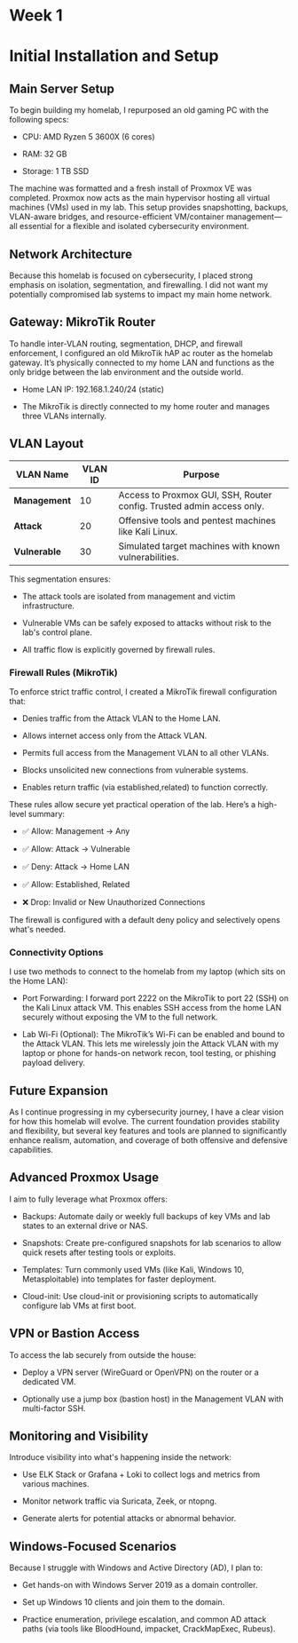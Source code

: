 # Week 1

# Initial Installation and Setup


## Main Server Setup

To begin building my homelab, I repurposed an old gaming PC with the following specs:

* CPU: AMD Ryzen 5 3600X (6 cores)

* RAM: 32 GB

* Storage: 1 TB SSD

The machine was formatted and a fresh install of Proxmox VE was completed. Proxmox now acts as the main hypervisor hosting all virtual machines (VMs) used in my lab. This setup provides snapshotting, backups, VLAN-aware bridges, and resource-efficient VM/container management—all essential for a flexible and isolated cybersecurity environment.
##  Network Architecture

Because this homelab is focused on cybersecurity, I placed strong emphasis on isolation, segmentation, and firewalling. I did not want my potentially compromised lab systems to impact my main home network.
##  Gateway: MikroTik Router

To handle inter-VLAN routing, segmentation, DHCP, and firewall enforcement, I configured an old MikroTik hAP ac router as the homelab gateway. It’s physically connected to my home LAN and functions as the only bridge between the lab environment and the outside world.

* Home LAN IP: 192.168.1.240/24 (static)

* The MikroTik is directly connected to my home router and manages three VLANs internally.

## VLAN Layout
| VLAN Name      | VLAN ID | Purpose                                                               |
| -------------- | ------- | --------------------------------------------------------------------- |
| **Management** | 10      | Access to Proxmox GUI, SSH, Router config. Trusted admin access only. |
| **Attack**     | 20      | Offensive tools and pentest machines like Kali Linux.                 |
| **Vulnerable** | 30      | Simulated target machines with known vulnerabilities.                 |

This segmentation ensures:

* The attack tools are isolated from management and victim infrastructure.

* Vulnerable VMs can be safely exposed to attacks without risk to the lab's control plane.

* All traffic flow is explicitly governed by firewall rules.

### Firewall Rules (MikroTik)

To enforce strict traffic control, I created a MikroTik firewall configuration that:

* Denies traffic from the Attack VLAN to the Home LAN.

* Allows internet access only from the Attack VLAN.

* Permits full access from the Management VLAN to all other VLANs.

* Blocks unsolicited new connections from vulnerable systems.

* Enables return traffic (via established,related) to function correctly.

These rules allow secure yet practical operation of the lab. Here’s a high-level summary:

 * ✅ Allow: Management → Any

 * ✅ Allow: Attack → Vulnerable

 * ✅ Deny: Attack → Home LAN

 * ✅ Allow: Established, Related

 * ❌ Drop: Invalid or New Unauthorized Connections

The firewall is configured with a default deny policy and selectively opens what's needed.

### Connectivity Options

I use two methods to connect to the homelab from my laptop (which sits on the Home LAN):

* Port Forwarding: I forward port 2222 on the MikroTik to port 22 (SSH) on the Kali Linux attack VM. This enables SSH access from the home LAN securely without exposing the VM to the full network.

* Lab Wi-Fi (Optional): The MikroTik’s Wi-Fi can be enabled and bound to the Attack VLAN. This lets me wirelessly join the Attack VLAN with my laptop or phone for hands-on network recon, tool testing, or phishing payload delivery.


## Future Expansion

As I continue progressing in my cybersecurity journey, I have a clear vision for how this homelab will evolve. The current foundation provides stability and flexibility, but several key features and tools are planned to significantly enhance realism, automation, and coverage of both offensive and defensive capabilities.
## Advanced Proxmox Usage

I aim to fully leverage what Proxmox offers:

* Backups: Automate daily or weekly full backups of key VMs and lab states to an external drive or NAS.

* Snapshots: Create pre-configured snapshots for lab scenarios to allow quick resets after testing tools or exploits.

* Templates: Turn commonly used VMs (like Kali, Windows 10, Metasploitable) into templates for faster deployment.

* Cloud-init: Use cloud-init or provisioning scripts to automatically configure lab VMs at first boot.

## VPN or Bastion Access

To access the lab securely from outside the house:

* Deploy a VPN server (WireGuard or OpenVPN) on the router or a dedicated VM.

* Optionally use a jump box (bastion host) in the Management VLAN with multi-factor SSH.

## Monitoring and Visibility

Introduce visibility into what's happening inside the network:

* Use ELK Stack or Grafana + Loki to collect logs and metrics from various machines.

* Monitor network traffic via Suricata, Zeek, or ntopng.

* Generate alerts for potential attacks or abnormal behavior.

## Windows-Focused Scenarios

Because I struggle with Windows and Active Directory (AD), I plan to:

* Get hands-on with Windows Server 2019 as a domain controller.

* Set up Windows 10 clients and join them to the domain.

* Practice enumeration, privilege escalation, and common AD attack paths (via tools like BloodHound, impacket, CrackMapExec, Rubeus).
